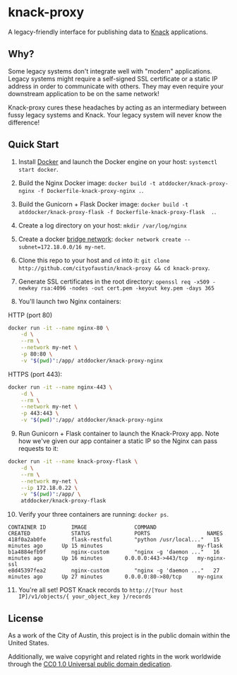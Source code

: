#  knack-proxy

A legacy-friendly interface for publishing data to [Knack](http://knack.com) applications.

## Why?

Some legacy systems don't integrate well with "modern" applications. Legacy systems might require a self-signed SSL certificate or a static IP address in order to communicate with others. They may even require your downstream application to be on the same network!

Knack-proxy cures these headaches by acting as an intermediary between fussy legacy systems and Knack. Your legacy system will never know the difference!

##  Quick Start

1. Install [Docker](https://docs.docker.com/) and launch the Docker engine on your host: `systemctl start docker`.

2. Build the Nginx Docker image: `docker build -t atddocker/knack-proxy-nginx -f Dockerfile-knack-proxy-nginx .`.

3. Build the Gunicorn + Flask Docker image: `docker build -t atddocker/knack-proxy-flask -f Dockerfile-knack-proxy-flask  .`.

4. Create a log directory on your host: `mkdir /var/log/nginx`

5. Create a docker [bridge network](https://docs.docker.com/network/network-tutorial-standalone/): `docker network create --subnet=172.18.0.0/16 my-net`.

6. Clone this repo to your host and `cd` into it: `git clone http://github.com/cityofaustin/knack-proxy && cd knack-proxy`.

7. Generate SSL certificates in the root directory:  `openssl req -x509 -newkey rsa:4096 -nodes -out cert.pem -keyout key.pem -days 365`

8. You'll launch two Nginx containers:

HTTP (port 80)
```bash
docker run -it --name nginx-80 \
    -d \
    --rm \
    --network my-net \
    -p 80:80 \
    -v "$(pwd)":/app/ atddocker/knack-proxy-nginx
```

HTTPS (port 443):
```bash
docker run -it --name nginx-443 \
    -d \
    --rm \
    --network my-net \
    -p 443:443 \
    -v "$(pwd)":/app/ atddocker/knack-proxy-nginx
```

9. Run Gunicorn + Flask container to launch the Knack-Proxy app. Note how we've given our app container a static IP so the Nginx can pass requests to it:

```bash
docker run -it --name knack-proxy-flask \
    -d \
    --rm \
    --network my-net \
    --ip 172.18.0.22 \
    -v "$(pwd)":/app/ \
    atddocker/knack-proxy-flask
```

10. Verify your three containers are running: `docker ps`.

```
CONTAINER ID        IMAGE               COMMAND                  CREATED             STATUS              PORTS                  NAMES
418f0a2ab0fe        flask-restful       "python /usr/local..."   15 minutes ago      Up 15 minutes                              my-flask
b1a4884efb9f        nginx-custom        "nginx -g 'daemon ..."   16 minutes ago      Up 16 minutes       0.0.0.0:443->443/tcp   my-nginx-ssl
e8d45397fea2        nginx-custom        "nginx -g 'daemon ..."   27 minutes ago      Up 27 minutes       0.0.0.0:80->80/tcp     my-nginx
```

11. You're all set! POST Knack records to `http://[Your host IP]/v1/objects/{ your_object_key }/records`

## License

As a work of the City of Austin, this project is in the public domain within the United States.

Additionally, we waive copyright and related rights in the work worldwide through the [CC0 1.0 Universal public domain dedication](https://creativecommons.org/publicdomain/zero/1.0/).
